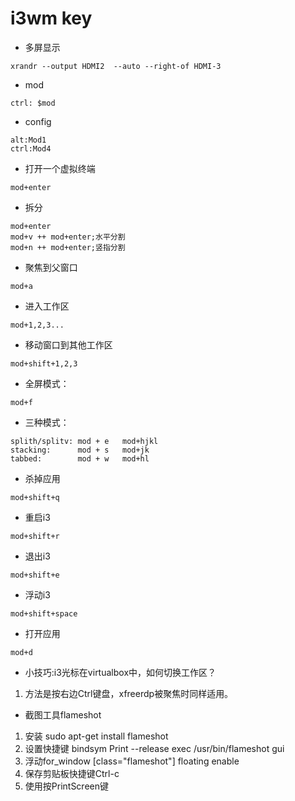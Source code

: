 # i3wm key
- 多屏显示
```
xrandr --output HDMI2  --auto --right-of HDMI-3
```
- mod
```
ctrl: $mod
```

- config
```
alt:Mod1
ctrl:Mod4
```

- 打开一个虚拟终端
```
mod+enter
```

- 拆分
```
mod+enter
mod+v ++ mod+enter;水平分割
mod+n ++ mod+enter;竖指分割
```

- 聚焦到父窗口
```
mod+a
```

- 进入工作区
```
mod+1,2,3...
```

- 移动窗口到其他工作区
```
mod+shift+1,2,3
```

- 全屏模式：
```
mod+f
```

- 三种模式：
```
splith/splitv: mod + e   mod+hjkl
stacking:      mod + s   mod+jk
tabbed:        mod + w   mod+hl
```

- 杀掉应用
```
mod+shift+q
```

- 重启i3
```
mod+shift+r
```

- 退出i3
```
mod+shift+e
```

- 浮动i3
```
mod+shift+space
```

- 打开应用
```
mod+d
```

- 小技巧:i3光标在virtualbox中，如何切换工作区？
1. 方法是按右边Ctrl键盘，xfreerdp被聚焦时同样适用。

- 截图工具flameshot
1. 安装 sudo apt-get install flameshot
2. 设置快捷键 bindsym Print --release exec /usr/bin/flameshot gui
3. 浮动for_window [class="flameshot"] floating enable
4. 保存剪贴板快捷键Ctrl-c
2. 使用按PrintScreen键
